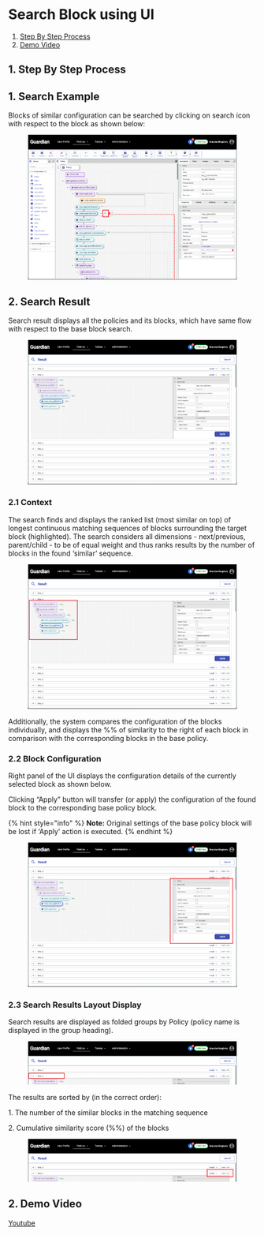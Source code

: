 # Search Block using UI

1. [Step By Step Process](search-block-using-ui.md#id-1.-step-by-step-process)
2. [Demo Video](search-block-using-ui.md#id-2.-demo-video)

## 1. Step By Step Process

## 1. Search Example

Blocks of similar configuration can be searched by clicking on search icon with respect to the block as shown below:

<figure><img src="../../../../.gitbook/assets/image (10) (1) (1) (1) (1) (1) (1) (1) (1) (1) (1) (1) (1) (1) (1) (1).png" alt=""><figcaption></figcaption></figure>

## 2. Search Result

Search result displays all the policies and its blocks, which have same flow with respect to the base block search.

<figure><img src="../../../../.gitbook/assets/image (1) (1) (1) (1) (1) (1) (1) (1) (1) (1) (1) (1) (1) (1) (1) (1) (1) (1) (1) (1) (1) (1) (1) (1) (1) (1) (1) (1) (1) (1) (1) (1) (1) (1) (1) (1).png" alt=""><figcaption></figcaption></figure>

### 2.1 Context

The search finds and displays the ranked list (most similar on top) of longest continuous matching sequences of blocks surrounding the target block (highlighted). The search considers all dimensions - next/previous, parent/child - to be of equal weight and thus ranks results by the number of blocks in the found ‘similar’ sequence.

<figure><img src="../../../../.gitbook/assets/image (2) (1) (1) (1) (1) (1) (1) (1) (1) (1) (1) (1) (1) (1) (1) (1) (1) (1) (1) (1) (1) (1) (1) (1) (1) (1) (1) (1) (1) (1) (1) (1).png" alt=""><figcaption></figcaption></figure>

Additionally, the system compares the configuration of the blocks individually, and displays the %% of similarity to the right of each block in comparison with the corresponding blocks in the base policy.

### 2.2 Block Configuration

Right panel of the UI displays the configuration details of the currently selected block as shown below.

Clicking “Apply” button will transfer (or apply) the configuration of the found block to the corresponding base policy block.

{% hint style="info" %}
**Note:** Original settings of the base policy block will be lost if ‘Apply’ action is executed.
{% endhint %}

<figure><img src="../../../../.gitbook/assets/image (3) (1) (1) (1) (1) (1) (1) (1) (1) (1) (1) (1) (1) (1) (1) (1) (1) (1) (1) (1) (1) (1) (1) (1) (1) (1) (1) (1) (1) (1).png" alt=""><figcaption></figcaption></figure>

### 2.3 Search Results Layout Display

Search results are displayed as folded groups by Policy (policy name is displayed in the group heading).

<figure><img src="../../../../.gitbook/assets/image (4) (1) (1) (1) (1) (1) (1) (1) (1) (1) (1) (1) (1) (1) (1) (1) (1) (1) (1) (1) (1) (1) (1).png" alt=""><figcaption></figcaption></figure>

The results are sorted by (in the correct order):

1\.     The number of the similar blocks in the matching sequence

2\.     Cumulative similarity score (%%) of the blocks

<figure><img src="../../../../.gitbook/assets/image (5) (1) (1) (1) (1) (1) (1) (1) (1) (1) (1) (1) (1) (1) (1) (1) (1) (1) (1) (1) (1).png" alt=""><figcaption></figcaption></figure>

## 2. Demo Video

[Youtube](https://youtu.be/qvmSPYIZx8k?si=1zSNjIFzzB0iVWCX\&t=108)
